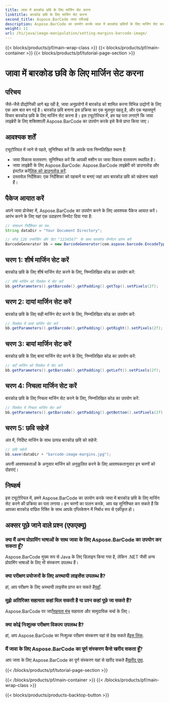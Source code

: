 ```yaml
---
title: जावा में बारकोड छवि के लिए मार्जिन सेट करना
linktitle: बारकोड छवि के लिए मार्जिन सेट करना
second_title: Aspose.BarCode जावा एपीआई
description: Aspose.BarCode का उपयोग करके जावा में बारकोड छवियों के लिए मार्जिन सेट करना सीखें। अपने एप्लिकेशन में निर्बाध एकीकरण के लिए रिक्ति को अनुकूलित करें
weight: 11
url: /hi/java/image-manipulation/setting-margins-barcode-image/
---
```


{{< blocks/products/pf/main-wrap-class >}}
{{< blocks/products/pf/main-container >}}
{{< blocks/products/pf/tutorial-page-section >}}

# जावा में बारकोड छवि के लिए मार्जिन सेट करना


## परिचय

जैसे-जैसे प्रौद्योगिकी आगे बढ़ रही है, जावा अनुप्रयोगों में बारकोड को शामिल करना विभिन्न उद्योगों के लिए एक आम बात बन गई है। बारकोड छवि बनाना इस प्रक्रिया का एक मूलभूत पहलू है, और एक महत्वपूर्ण विचार बारकोड छवि के लिए मार्जिन सेट करना है। इस ट्यूटोरियल में, हम यह पता लगाएंगे कि जावा लाइब्रेरी के लिए शक्तिशाली Aspose.BarCode का उपयोग करके इसे कैसे प्राप्त किया जाए।

## आवश्यक शर्तें

ट्यूटोरियल में जाने से पहले, सुनिश्चित करें कि आपके पास निम्नलिखित स्थान हैं:

- जावा विकास वातावरण: सुनिश्चित करें कि आपकी मशीन पर जावा विकास वातावरण स्थापित है।
-  जावा लाइब्रेरी के लिए Aspose.BarCode: Aspose.BarCode लाइब्रेरी को डाउनलोड और इंस्टॉल करें[लिंक को डाउनलोड करें](https://releases.aspose.com/barcode/java/).
- दस्तावेज़ निर्देशिका: एक निर्देशिका को पहचानें या बनाएं जहां आप बारकोड छवि को सहेजना चाहते हैं।

## पैकेज आयात करें

अपने जावा प्रोजेक्ट में, Aspose.BarCode का उपयोग करने के लिए आवश्यक पैकेज आयात करें। आरंभ करने के लिए यहां एक उदाहरण स्निपेट दिया गया है:

```java
// संसाधन निर्देशिका का पथ.
String dataDir = "Your Document Directory";

// कोड_128 एन्कोडिंग और डेटा "1234567" के साथ बारकोड जेनरेटर प्रारंभ करें
BarcodeGenerator bb = new BarcodeGenerator(com.aspose.barcode.EncodeTypes.CODE_128, "1234567");
```

## चरण 1: शीर्ष मार्जिन सेट करें

बारकोड छवि के लिए शीर्ष मार्जिन सेट करने के लिए, निम्नलिखित कोड का उपयोग करें:

```java
// शीर्ष मार्जिन को पिक्सेल में सेट करें
bb.getParameters().getBarcode().getPadding().getTop().setPixels(2f);
```

## चरण 2: दायां मार्जिन सेट करें

बारकोड छवि के लिए सही मार्जिन सेट करने के लिए, निम्नलिखित कोड का उपयोग करें:

```java
// पिक्सेल में दायां मार्जिन सेट करें
bb.getParameters().getBarcode().getPadding().getRight().setPixels(2f);
```

## चरण 3: बायां मार्जिन सेट करें

बारकोड छवि के लिए बायां मार्जिन सेट करने के लिए, निम्नलिखित कोड का उपयोग करें:

```java
// बाएँ मार्जिन को पिक्सेल में सेट करें
bb.getParameters().getBarcode().getPadding().getLeft().setPixels(2f);
```

## चरण 4: निचला मार्जिन सेट करें

बारकोड छवि के लिए निचला मार्जिन सेट करने के लिए, निम्नलिखित कोड का उपयोग करें:

```java
// पिक्सेल में निचला मार्जिन सेट करें
bb.getParameters().getBarcode().getPadding().getBottom().setPixels(2f);
```

## चरण 5: छवि सहेजें

अंत में, निर्दिष्ट मार्जिन के साथ उत्पन्न बारकोड छवि को सहेजें:

```java
// छवि सहेजें
bb.save(dataDir + "barcode-image-margins.jpg");
```

अपनी आवश्यकताओं के अनुसार मार्जिन को अनुकूलित करने के लिए आवश्यकतानुसार इन चरणों को दोहराएं।

## निष्कर्ष

इस ट्यूटोरियल में, हमने Aspose.BarCode का उपयोग करके जावा में बारकोड छवि के लिए मार्जिन सेट करने की प्रक्रिया का पता लगाया। इन चरणों का पालन करके, आप यह सुनिश्चित कर सकते हैं कि आपका बारकोड वांछित रिक्ति के साथ आपके एप्लिकेशन में निर्बाध रूप से एकीकृत हो।

## अक्सर पूछे जाने वाले प्रश्न (एफएक्यू)

### क्या मैं अन्य प्रोग्रामिंग भाषाओं के साथ जावा के लिए Aspose.BarCode का उपयोग कर सकता हूँ?
Aspose.BarCode मुख्य रूप से Java के लिए डिज़ाइन किया गया है, लेकिन .NET जैसी अन्य प्रोग्रामिंग भाषाओं के लिए भी संस्करण उपलब्ध हैं।

### क्या परीक्षण प्रयोजनों के लिए अस्थायी लाइसेंस उपलब्ध है?
 हां, आप परीक्षण के लिए अस्थायी लाइसेंस प्राप्त कर सकते हैं[यहाँ](https://purchase.aspose.com/temporary-license/).

### मुझे अतिरिक्त सहायता कहां मिल सकती है या प्रश्न कहां पूछे जा सकते हैं?
 Aspose.BarCode पर जाएँ[सहयता मंच](https://forum.aspose.com/c/barcode/13) सहायता और सामुदायिक चर्चा के लिए।

### क्या कोई निःशुल्क परीक्षण विकल्प उपलब्ध है?
 हां, आप Aspose.BarCode का निःशुल्क परीक्षण संस्करण यहां से देख सकते हैं[इस लिंक](https://releases.aspose.com/).

### मैं जावा के लिए Aspose.BarCode का पूर्ण संस्करण कैसे खरीद सकता हूँ?
 आप जावा के लिए Aspose.BarCode का पूर्ण संस्करण यहां से खरीद सकते हैं[खरीद पृष्ठ](https://purchase.aspose.com/buy).

{{< /blocks/products/pf/tutorial-page-section >}}

{{< /blocks/products/pf/main-container >}}
{{< /blocks/products/pf/main-wrap-class >}}

{{< blocks/products/products-backtop-button >}}
